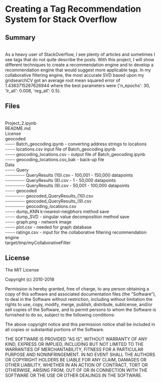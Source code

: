# Creating a Tag Recommendation System for Stack Overflow

## Summary
<br>
As a heavy user of StackOverflow, I see plenty of articles and sometimes I see tags that do not quite describe the posts. With this project, I will show different techniques to create a recommendation engine and to develop a recommendation engine that would suggest more applicable tags. In my collaborative filtering engine, the most accurate SVD based upon my gridsearchCV got an average root mean squared error of 1.4363715267626944 where the best parameters were {'n_epochs': 30, 'lr_all': 0.008, 'reg_all': 0.5}. 

## Files 
<br>
Project_2.ipynb <br>
README.md <br>
License <br>
geocoded <br>
----- Batch_geocoding.ipynb - converting address strings to locations	<br>
----- locations.csv input file of Batch_geocoding.ipynb <br>
----- geocoding_locations.csv - output file of Batch_geocoding.ipynb<br>
----- geocoding_locations.csv_bak - back-up file <br>
Data <br>
----- Query <br>
---------- QueryResults (10).csv - 100,001 - 150,000 datapoints	<br>
---------- QueryResults (8).csv - 1 - 50,000 datapoints <br>
---------- QueryResults (9).csv - 50,001 - 100,000 datapoints <br>
----- geocoded <br>
---------- geocoded_QueryResults_(10).csv	<br>
---------- geocoded_QueryResults_(9).csv <br>
---------- geocoding_locations.csv <br>
----- dump_KNN k-nearest-neigbhors method save <br>
----- dump_SVD - singular value decomposition method save <br>
----- graph.png - network image	<br>
----- plot.csv - needed for graph database <br>
----- ratings.csv - input for the collaborative filtering recommendation engine<br>
target/tmp/myCollaborativeFilter <br>


## License 

The MIT License

Copyright (c) 2010-2018 

Permission is hereby granted, free of charge, to any person obtaining a copy
of this software and associated documentation files (the "Software"), to deal
in the Software without restriction, including without limitation the rights
to use, copy, modify, merge, publish, distribute, sublicense, and/or sell
copies of the Software, and to permit persons to whom the Software is
furnished to do so, subject to the following conditions:

The above copyright notice and this permission notice shall be included in
all copies or substantial portions of the Software.

THE SOFTWARE IS PROVIDED "AS IS", WITHOUT WARRANTY OF ANY KIND, EXPRESS OR
IMPLIED, INCLUDING BUT NOT LIMITED TO THE WARRANTIES OF MERCHANTABILITY,
FITNESS FOR A PARTICULAR PURPOSE AND NONINFRINGEMENT. IN NO EVENT SHALL THE
AUTHORS OR COPYRIGHT HOLDERS BE LIABLE FOR ANY CLAIM, DAMAGES OR OTHER
LIABILITY, WHETHER IN AN ACTION OF CONTRACT, TORT OR OTHERWISE, ARISING FROM,
OUT OF OR IN CONNECTION WITH THE SOFTWARE OR THE USE OR OTHER DEALINGS IN
THE SOFTWARE.
